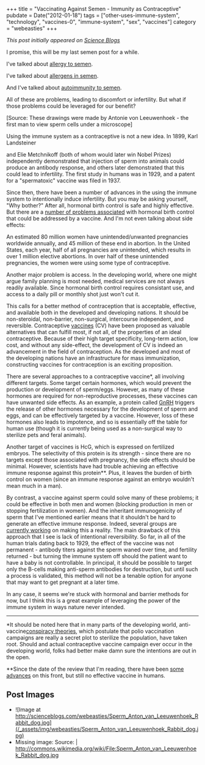 +++
title = "Vaccinating Against Semen - Immunity as Contraceptive"
pubdate = Date("2012-01-18")
tags = ["other-uses-immune-system", "technology", "vaccines-0", "immune-system", "sex", "vaccines"]
category = "webeasties"
+++

_This post initially appeared on [Science Blogs](http://scienceblogs.com/webeasties)_

I promise, this will be my last semen post for a while.

I've talked about [allergy to semen](http://scienceblogs.com/webeasties/2011/07/allergic_to_spunk.php).

I've talked about [allergens in semen](http://scienceblogs.com/webeasties/2011/07/[sex](/tag/sex)ually_transmitted_allergies.php).

And I've talked about [autoimmunity to semen](http://scienceblogs.com/webeasties/2012/01/autoimmunity_to_spunk.php).

All of these are problems, leading to discomfort or infertility. But what if those problems could be leveraged for our benefit?

[Source: These drawings were made by Antonie von Leeuwenhoek - the first man to view sperm cells under a microscope]

Using the immune system as a contraceptive is not a new idea. In 1899, Karl Landsteiner

and Elie Metchnikoff (both of whom would later win Nobel Prizes) independently demonstrated that injection of sperm into animals could produce an antibody response, and others later demonstrated that this could lead to infertility. The first study in humans was in 1929, and a patent for a "spermatoxic" vaccine was filed in 1937.

Since then, there have been a number of advances in the using the immune system to intentionally induce infertility. But you may be asking yourself, "Why bother?" After all, hormonal birth control is safe and highly effective. But there are a [number of problems associated](http://www.ncbi.nlm.nih.gov/pubmed/21645164) with hormonal birth control that could be addressed by a vaccine. And I'm not even talking about side effects:

An estimated 80 million women have unintended/unwanted pregnancies worldwide annually, and 45 million of these end in abortion. In the United States, each year, half of all pregnancies are unintended, which results in over 1 million elective abortions. In over half of these unintended pregnancies, the women were using some type of contraceptive.

Another major problem is access. In the developing world, where one might argue family planning is most needed, medical services are not always readily available. Since hormonal birth control requires consistant use, and access to a daily pill or monthly shot just won't cut it.

This calls for a better method of contraception that is acceptable, effective, and available both in the developed and developing nations. It should be non-steroidal, non-barrier, non-surgical, intercourse independent, and reversible. Contraceptive [vaccines](/tag/vaccines) (CV) have been proposed as valuable alternatives that can fulfill most, if not all, of the properties of an ideal contraceptive. Because of their high target specificity, long-term action, low cost, and without any side-effect, the development of CV is indeed an advancement in the field of contraception. As the developed and most of the developing nations have an infrastructure for mass immunization, constructing vaccines for contraception is an exciting proposition.

There are several approaches to a contraceptive vaccine*, all involving different targets. Some target certain hormones, which would prevent the production or development of sperm/eggs. However, as many of these hormones are required for non-reproductive processes, these vaccines can have unwanted side effects. As an example, a protein called  [GnRH](http://en.wikipedia.org/wiki/Gonadotropin-releasing_hormone) triggers the release of other hormones necessary for the development of sperm and eggs, and can be effectively targeted by a vaccine. However, loss of these hormones also leads to impotence, and so is essentially off the table for human use (though it is currently being used as a non-surgical way to sterilize pets and feral animals).

Another target of vaccines is HcG, which is expressed on fertilized embryos. The selectivity of this protein is its strength - since there are no targets except those associated with pregnancy, the side effects should be minimal. However, scientists have had trouble achieving an effective immune response against this protein**. Plus, it leaves the burden of birth control on women (since an immune response against an embryo wouldn't mean much in a man).

By contrast, a vaccine against sperm could solve many of these problems; it could be effective in both men and women (blocking production in men or stopping fertilization in women). And the inheritant immunogenicity of sperm that I've mentioned earlier means that it shouldn't be hard to generate an effective immune response. Indeed, several groups are [currently working](http://www.ncbi.nlm.nih.gov/pubmed?term=9080203) on making this a reality. 
The main drawback of this approach that I see is lack of intentional reversibility. So far, in all of the human trials dating back to 1929, the effect of the vaccine was not permanent - antibody titers against the sperm waned over time, and fertility returned - but turning the immune system off should the patient want to have a baby is not controllable. In principal, it should be possible to target only the B-cells making anti-sperm antibodies for destruction, but until such a process is validated, this method will not be a tenable option for anyone that may want to get pregnant at a later time.

In any case, it seems we're stuck with hormonal and barrier methods for now, but I think this is a great example of leveraging the power of the immune system in ways nature never intended.

--------------------

*It should be noted here that in many parts of the developing world, anti-vaccine[conspiracy theories](http://www.time.com/time/health/article/0,8599,1540477,00.html), which postulate that polio vaccination campaigns are really a secret plot to sterilize the population, have taken root. Should and actual contraceptive vaccine campaign ever occur in the developing world, folks had better make damn sure the intentions are out in the open.

**Since the date of the review that I'm reading, there have been [some advances](www.ncbi.nlm.nih.gov/pubmed/21272600) on this front, but still no effective vaccine in humans.

      
  

 ## Post Images

- ![Image at http://scienceblogs.com/webeasties/Sperm_Anton_van_Leeuwenhoek_Rabbit_dog.jpg](/_assets/img/webeasties/Sperm_Anton_van_Leeuwenhoek_Rabbit_dog.jpg)
- Missing image: Source: | http://commons.wikimedia.org/wiki/File:Sperm_Anton_van_Leeuwenhoek_Rabbit_dog.jpg

